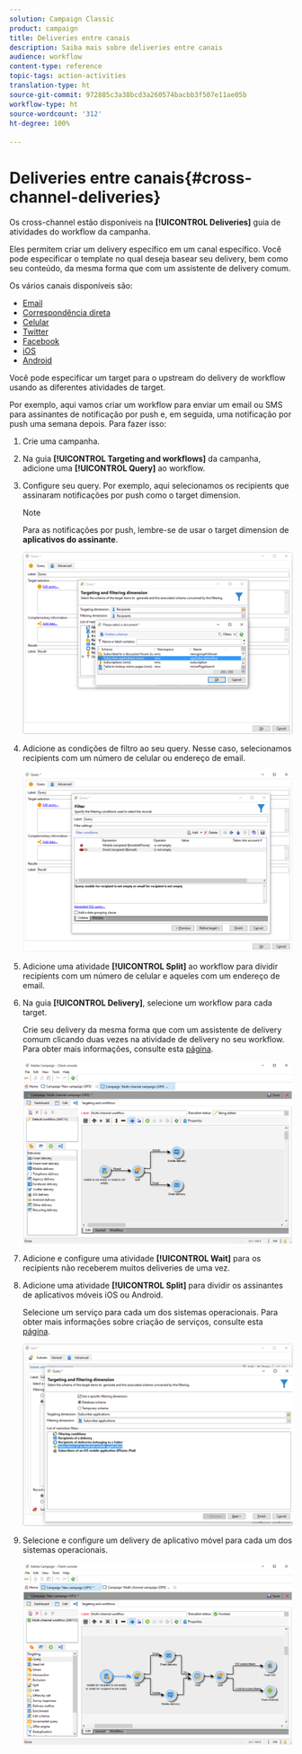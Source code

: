 ```yaml
---
solution: Campaign Classic
product: campaign
title: Deliveries entre canais
description: Saiba mais sobre deliveries entre canais
audience: workflow
content-type: reference
topic-tags: action-activities
translation-type: ht
source-git-commit: 972885c3a38bcd3a260574bacbb3f507e11ae05b
workflow-type: ht
source-wordcount: '312'
ht-degree: 100%

---
```



# Deliveries entre canais{#cross-channel-deliveries}

Os cross-channel estão disponíveis na **[!UICONTROL Deliveries]** guia de atividades do workflow da campanha.

Eles permitem criar um delivery específico em um canal específico. Você pode especificar o template no qual deseja basear seu delivery, bem como seu conteúdo, da mesma forma que com um assistente de delivery comum.

Os vários canais disponíveis são:

* [Email](../../delivery/using/about-email-channel.md)
* [Correspondência direta](../../delivery/using/about-direct-mail-channel.md)
* [Celular](../../delivery/using/sms-channel.md)
* [Twitter](../../social/using/publishing-on-twitter.md)
* [Facebook](../../social/using/publishing-on-facebook.md)
* [iOS](../../delivery/using/creating-notifications.md#sending-notifications-on-ios)
* [Android](../../delivery/using/creating-notifications.md#sending-notifications-on-android)

Você pode especificar um target para o upstream do delivery de workflow usando as diferentes atividades de target.

Por exemplo, aqui vamos criar um workflow para enviar um email ou SMS para assinantes de notificação por push e, em seguida, uma notificação por push uma semana depois. Para fazer isso:

1. Crie uma campanha.
1. Na guia **[!UICONTROL Targeting and workflows]** da campanha, adicione uma **[!UICONTROL Query]** ao workflow.
1. Configure seu query. Por exemplo, aqui selecionamos os recipients que assinaram notificações por push como o target dimension.

   >[!NOTE]
   >
   >Para as notificações por push, lembre-se de usar o target dimension de **aplicativos do assinante**.

   ![](assets/cross_channel_delivery_1.png)

1. Adicione as condições de filtro ao seu query. Nesse caso, selecionamos recipients com um número de celular ou endereço de email.

   ![](assets/cross_channel_delivery_2.png)

1. Adicione uma atividade **[!UICONTROL Split]** ao workflow para dividir recipients com um número de celular e aqueles com um endereço de email.
1. Na guia **[!UICONTROL Delivery]**, selecione um workflow para cada target.

   Crie seu delivery da mesma forma que com um assistente de delivery comum clicando duas vezes na atividade de delivery no seu workflow. Para obter mais informações, consulte esta [página](../../delivery/using/about-email-channel.md).

   ![](assets/cross_channel_delivery_3.png)

1. Adicione e configure uma atividade **[!UICONTROL Wait]** para os recipients não receberem muitos deliveries de uma vez.
1. Adicione uma atividade **[!UICONTROL Split]** para dividir os assinantes de aplicativos móveis iOS ou Android.

   Selecione um serviço para cada um dos sistemas operacionais. Para obter mais informações sobre criação de serviços, consulte esta [página](../../delivery/using/configuring-the-mobile-application.md).

   ![](assets/cross_channel_delivery_4.png)

1. Selecione e configure um delivery de aplicativo móvel para cada um dos sistemas operacionais.

   ![](assets/cross_channel_delivery_5.png)
